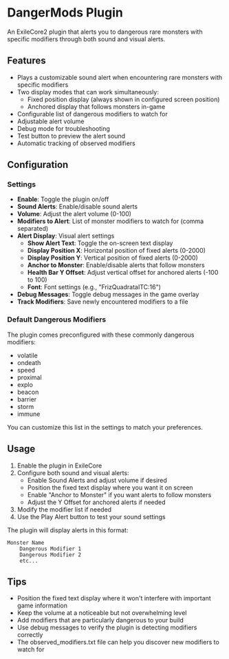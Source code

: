# DangerMods Plugin

An ExileCore2 plugin that alerts you to dangerous rare monsters with specific modifiers through both sound and visual alerts.

## Features

- Plays a customizable sound alert when encountering rare monsters with specific modifiers
- Two display modes that can work simultaneously:
  - Fixed position display (always shown in configured screen position)
  - Anchored display that follows monsters in-game
- Configurable list of dangerous modifiers to watch for
- Adjustable alert volume
- Debug mode for troubleshooting
- Test button to preview the alert sound
- Automatic tracking of observed modifiers

## Configuration

### Settings

- **Enable**: Toggle the plugin on/off
- **Sound Alerts**: Enable/disable sound alerts
- **Volume**: Adjust the alert volume (0-100)
- **Modifiers to Alert**: List of monster modifiers to watch for (comma separated)
- **Alert Display**: Visual alert settings
  - **Show Alert Text**: Toggle the on-screen text display
  - **Display Position X**: Horizontal position of fixed alerts (0-2000)
  - **Display Position Y**: Vertical position of fixed alerts (0-2000)
  - **Anchor to Monster**: Enable/disable alerts that follow monsters
  - **Health Bar Y Offset**: Adjust vertical offset for anchored alerts (-100 to 100)
  - **Font**: Font settings (e.g., "FrizQuadrataITC:16")
- **Debug Messages**: Toggle debug messages in the game overlay
- **Track Modifiers**: Save newly encountered modifiers to a file

### Default Dangerous Modifiers

The plugin comes preconfigured with these commonly dangerous modifiers:

- volatile
- ondeath
- speed
- proximal
- explo
- beacon
- barrier
- storm
- immune

You can customize this list in the settings to match your preferences.

## Usage

1. Enable the plugin in ExileCore
2. Configure both sound and visual alerts:
   - Enable Sound Alerts and adjust volume if desired
   - Position the fixed text display where you want it on screen
   - Enable "Anchor to Monster" if you want alerts to follow monsters
   - Adjust the Y Offset for anchored alerts if needed
3. Modify the modifier list if needed
4. Use the Play Alert button to test your sound settings

The plugin will display alerts in this format:

```
Monster Name
    Dangerous Modifier 1
    Dangerous Modifier 2
    etc...
```

## Tips

- Position the fixed text display where it won't interfere with important game information
- Keep the volume at a noticeable but not overwhelming level
- Add modifiers that are particularly dangerous to your build
- Use debug messages to verify the plugin is detecting modifiers correctly
- The observed_modifiers.txt file can help you discover new modifiers to watch for